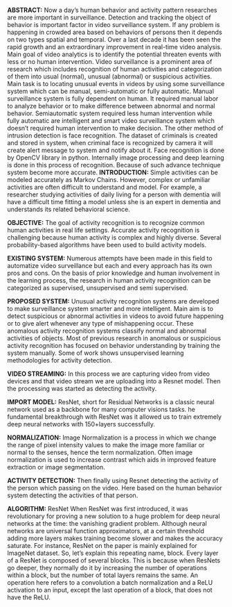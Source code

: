 **ABSTRACT:**
Now a day’s human behavior and activity pattern researches are more important in surveillance. Detection and tracking the object of behavior is important factor in video surveillance system. If any problem is happening in crowded area based on behaviors of persons then it depends on two types spatial and temporal. Over a last decade it has been seen the rapid growth and an extraordinary improvement in real-time video analysis. Main goal of video analytics is to identify the potential threaten events with less or no human intervention. Video surveillance is a prominent area of research which includes recognition of human activities and categorization of them into usual (normal), unusual (abnormal) or suspicious activities. Main task is to locating unusual events in videos by using some surveillance system which can be manual, semi-automatic or fully automatic. Manual surveillance system is fully dependent on human. It required manual labor to analyze behavior or to make difference between abnormal and normal behavior. Semiautomatic system required less human intervention while fully automatic are intelligent and smart video surveillance system which doesn’t required human intervention to make decision. The other method of intrusion detection is face recognition. The dataset of criminals is created and stored in system, when criminal face is recognized by camera it will create alert message to system and notify about it. Face recognition is done by OpenCV library in python. Internally image processing and deep learning is done in this process of recognition. Because of such advance technique system become more accurate.
**INTRODUCTION:**
Simple activities can be modeled accurately as Markov Chains. However, complex or unfamiliar activities are often difficult to understand and model. For example, a researcher studying activities of daily living for a person with dementia will have a difficult time fitting a model unless she is an expert in dementia and understands its related behavioral science.

**OBJECTIVE:** 
  The goal of activity recognition is to recognize common human activities in real life settings.
  Accurate activity recognition is challenging because human activity is complex and highly diverse.
  Several probability-based algorithms have been used to build activity models.

**EXISTING SYSTEM:**
  Numerous attempts have been made in this field to automatize video surveillance but      each and every approach has its own pros and cons.
  On the basis of prior knowledge and human involvement in the learning process, the research in human activity recognition can be categorized as supervised, unsupervised and semi supervised.
  
**PROPOSED SYSTEM:**
  Unusual activity recognition systems are developed to make surveillance system smarter and more intelligent. 
  Main aim is to detect suspicious or abnormal activities in videos to avoid future happening or to give alert whenever any type of mishappening occur. 
  These anomalous activity recognition systems classify normal and abnormal activities of objects. Most of previous research in anomalous or suspicious activity recognition has focused on behavior understanding by training the system manually. 
  Some of work shows unsupervised learning methodologies for activity detection.

**VIDEO STREAMING:**
       In this process we are capturing video from video devices and that video stream we are      uploading into a Resnet model. Then the processing was started as detecting the activity.
       
**IMPORT MODEL:**
       ResNet, short for Residual Networks is a classic neural network used as a backbone for many computer visions tasks. he fundamental breakthrough with ResNet was it allowed us to train extremely deep neural networks with 150+layers successfully.

**NORMALIZATION:**
      Image Normalization is a process in which we change the range of pixel intensity values to make the image more familiar or normal to the senses, hence the term normalization. Often image normalization is used to increase contrast which aids in improved feature extraction or image segmentation.

**ACTIVITY DETECTION:**
      Then finally using Resnet detecting the activity of the person which passing on the video. Here based on the human behavior system detecting the activities of that person.
      
**ALGORITHM:**
  ResNet
    When ResNet was first introduced, it was revolutionary for proving a new solution to a huge problem for deep neural networks at the time: the vanishing gradient problem. Although neural networks are universal function approximators, at a certain threshold adding more layers makes training become slower and makes the accuracy saturate. For instance, ResNet on the paper is mainly explained for ImageNet dataset.
    So, let’s explain this repeating name, block. Every layer of a ResNet is composed of several blocks. This is because when ResNets go deeper, they normally do it by increasing the number of operations within a block, but the number of total layers remains the same. An operation here refers to a convolution a batch normalization and a ReLU activation to an input, except the last operation of a block, that does not have the ReLU.
